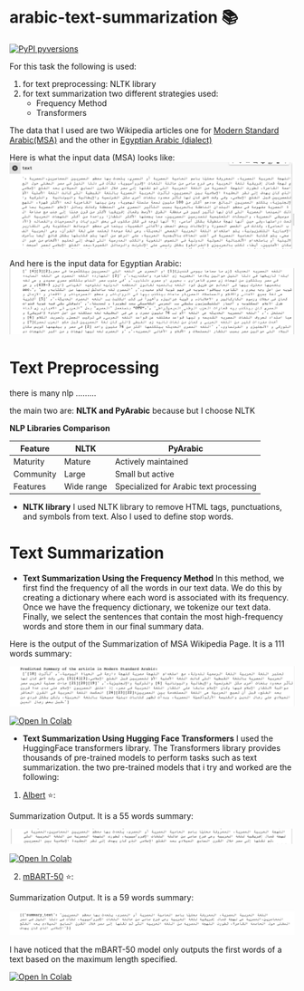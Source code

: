 # arabic-text-summarization 📚
[![PyPI pyversions](https://img.shields.io/pypi/pyversions/tner.svg)](https://pypi.python.org/pypi/tner/)

For this task the following is used:
1. for text preprocessing: NLTK library
2. for text summarization two different strategies used:
   - Frequency Method
   - Transformers

The data that I used are two Wikipedia articles one for [Modern Standard Arabic(MSA)](https://ar.wikipedia.org/wiki/لهجة_مصرية) and the other in [Egyptian Arabic (dialect)](https://arz.wikipedia.org/wiki/اللغه_المصريه_الحديثه)

Here is what the input data (MSA) looks like:
![alt text](images/mbart_input_MSA.png)


And here is  the input data  for Egyptian Arabic:
![alt text](images/fre_output_egy.png)




# Text Preprocessing
there is many nlp .........

the main two are: **NLTK and PyArabic**
because 
but I choose NLTK

**NLP Libraries Comparison**

| Feature | NLTK | PyArabic |
|---|---|---|
| Maturity | Mature | Actively maintained |
| Community | Large | Small but active |
| Features | Wide range | Specialized for Arabic text processing |


 - **NLTK library**
I used NLTK library to remove HTML tags, punctuations, and symbols from text. Also I used to define stop words.

# Text Summarization

 - **Text Summarization Using the Frequency Method**
   In this method, we first find the frequency of all the words in our text data. We do this by creating a dictionary where each word is associated with its frequency. Once we have the frequency dictionary, we tokenize our text data. Finally, we select the sentences that contain the most high-frequency words and store them in our final summary data.

Here is the output of the Summarization of MSA Wikipedia Page. It is a 111 words summary:

![alt text](images/msa_output_freq.png)


[![Open In Colab](https://colab.research.google.com/assets/colab-badge.svg)](https://colab.research.google.com/drive/1J4BvJBUsQZYoMCHsGR8-zYgEPQ4_Huu_?usp=sharing)

 - **Text Summarization Using Hugging Face Transformers**
I used the HuggingFace transformers library. The Transformers library provides thousands of pre-trained models to perform tasks such as text summarization. the two pre-trained models that i try and worked are the following:

1. [Albert](https://huggingface.co/albert-base-v2) ⭐️: 

Summarization Output. It is a 55 words summary:

![alt text](images/albert_output.png)

[![Open In Colab](https://colab.research.google.com/assets/colab-badge.svg)](https://colab.research.google.com/drive/1J5p72_I7IbZNHFkrzUKh2DMfAapSPDQU?usp=sharing)

2. [mBART-50](https://huggingface.co/facebook/mbart-large-50) ⭐️: 

Summarization Output. It is a 59 words summary:

![alt text](images/mbart_output_msa.png)

I have noticed that the mBART-50 model only outputs the first words of a text based on the maximum length specified.

[![Open In Colab](https://colab.research.google.com/assets/colab-badge.svg)](https://colab.research.google.com/drive/1odB49lxv9dqipToxO4ww6eTqqCTv18eG?usp=sharing)





